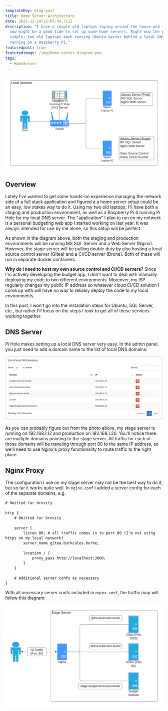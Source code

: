 ```yaml
---
templateKey: blog-post
title: Home Server Architecture
date: 2021-12-24T15:07:44.711Z
description: "I have a couple old laptops laying around the house and thought
  now might be a good time to set up some home servers. Right now the plan is
  simple: two old laptops each running Ubuntu server behind a local DNS server
  running on a Raspberry Pi."
featuredpost: true
featuredimage: /img/home-server-diagram.png
tags:
  - HomeServer
---
```

![Home Server Architecture](../../../static/img/home-server-diagram.png)

## Overview

Lately I've wanted to get some hands-on experience managing the network side of a full stack application and figured a a home server setup could be an easy, low stakes way to do it. Using my two old laptops, I'll have both a staging and production environment, as well as a Raspberry Pi 4 running Pi Hole for my local DNS server. The "application" I plan to run on my network is a personal budgeting web app I started working on last year. It was always intended for use by me alone, so this setup will be perfect.

As shown in the diagram above, both the staging and production environments will be running MS SQL Server and a Web Server (Nginx). However, the stage server will be pulling double duty by also hosting a local source control server (Gitea) and a CI/CD server (Drone). Both of these will run in separate docker containers.

**Why do I need to host my own source control and CI/CD servers?** Since I'm actively developing the budget app, I don't want to deal with manually deploying my code to two different environments. Moreover, my ISP regularly changes my public IP address so whatever cloud CI/CD solution I come up with will have no way to reliably deploy the code to my local environments.

In this post, I won't go into the installation steps for Ubuntu, SQL Server, etc., but rather I'll focus on the steps I took to get all of these services working together.

## DNS Server

Pi Hole makes setting up a local DNS server very easy. In the admin panel, you just need to add a domain name to the list of local DNS domains:

![Local DNS](../../../static/img/pi-hole-dns.png)

As you can probably figure out from the photo above, my stage server is running on 192.168.1.12 and production on 192.168.1.20. You'll notice there are multiple domains pointing to the stage server. All traffic for each of those domains will be traveling through port 80 to the same IP address, so we'll need to use Nginx's proxy functionality to route traffic to the right place.

## Nginx Proxy

The configuration I use on my stage server may not be the best way to do it, but so far it works quite well. In `nginx.conf` I added a server config for each of the separate domains, e.g.

```
# Omitted for brevity

http {
    # Omitted for brevity

    server {
        listen 80; # all traffic comes in to port 80 (I'm not using https on my local network)
        server_name gitea.burkcules.burke;

        location / {
            proxy_pass http://localhost:3000;
        }
    }

    # Additional server confs as necessary
}
```

With all necessary server confs included in `nginx.conf`, the traffic map will follow this diagram:

![nginx-proxy](../../../static/img/nginx-proxy.png)
